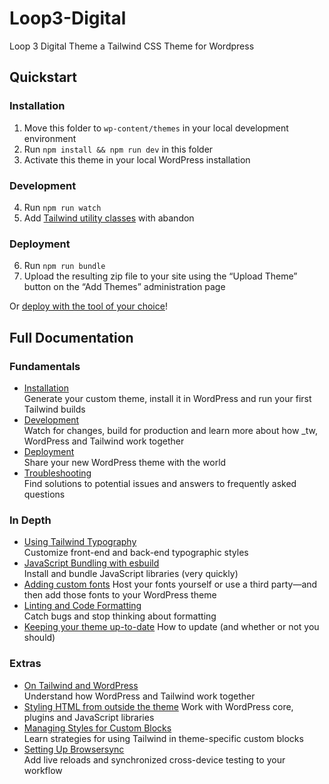 Loop3-Digital
=============

Loop 3 Digital Theme  a Tailwind CSS Theme for Wordpress

## Quickstart

### Installation

1. Move this folder to `wp-content/themes` in your local development environment
2. Run `npm install && npm run dev` in this folder
3. Activate this theme in your local WordPress installation

### Development

4. Run `npm run watch`
5. Add [Tailwind utility classes](https://tailwindcss.com/docs/utility-first) with abandon

### Deployment

6. Run `npm run bundle`
7. Upload the resulting zip file to your site using the “Upload Theme” button on the “Add Themes” administration page

Or [deploy with the tool of your choice](https://underscoretw.com/docs/deployment/#h-other-deployment-options)!

## Full Documentation

### Fundamentals

* [Installation](https://underscoretw.com/docs/installation/)  
  Generate your custom theme, install it in WordPress and run your first Tailwind builds
* [Development](https://underscoretw.com/docs/development/)  
  Watch for changes, build for production and learn more about how _tw, WordPress and Tailwind work together
* [Deployment](https://underscoretw.com/docs/deployment/)  
  Share your new WordPress theme with the world
* [Troubleshooting](https://underscoretw.com/docs/troubleshooting/)  
  Find solutions to potential issues and answers to frequently asked questions

### In Depth

* [Using Tailwind Typography](https://underscoretw.com/docs/tailwind-typography/)  
  Customize front-end and back-end typographic styles
* [JavaScript Bundling with esbuild](https://underscoretw.com/docs/esbuild/)  
  Install and bundle JavaScript libraries (very quickly)
* [Adding custom fonts](https://underscoretw.com/docs/custom-fonts/)
  Host your fonts yourself or use a third party—and then add those fonts to your WordPress theme
* [Linting and Code Formatting](https://underscoretw.com/docs/linting-code-formatting/)  
  Catch bugs and stop thinking about formatting
* [Keeping your theme up-to-date](https://underscoretw.com/docs/updating/)
  How to update (and whether or not you should)

### Extras

* [On Tailwind and WordPress](https://underscoretw.com/docs/wordpress-tailwind/)  
  Understand how WordPress and Tailwind work together
* [Styling HTML from outside the theme](https://underscoretw.com/docs/styling-html-from-outside-the-theme/)
  Work with WordPress core, plugins and JavaScript libraries
* [Managing Styles for Custom Blocks](https://underscoretw.com/docs/custom-blocks/)  
  Learn strategies for using Tailwind in theme-specific custom blocks
* [Setting Up Browsersync](https://underscoretw.com/docs/browsersync/)  
  Add live reloads and synchronized cross-device testing to your workflow
